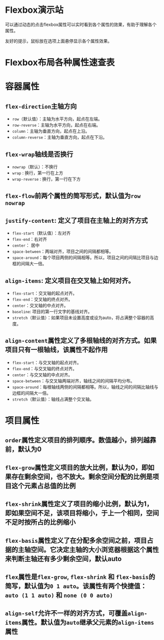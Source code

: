 # Flexbox演示站

可以通过动态的点击flexbox属性可以实时看到各个属性的效果，有助于理解各个属性。

友好的提示，鼠标放在选项上面悬停显示各个属性效果。


# Flexbox布局各种属性速查表

# 容器属性

## `flex-direction`主轴方向
+ `row`（默认值）：主轴为水平方向，起点在左端。
+ `row-reverse`：主轴为水平方向，起点在右端。
+ `column`：主轴为垂直方向，起点在上沿。
+ `column-reverse`：主轴为垂直方向，起点在下沿。
## `flex-wrap`轴线是否换行
+ `nowrap`（默认）：不换行
+ `wrap` : 换行，第一行在上方
+ `wrap-reverse` : 换行，第一行在下方
## `flex-flow`前两个属性的简写形式，默认值为`row` `nowrap`
## `justify-content`: 定义了项目在主轴上的对齐方式
+ `flex-start`（默认值）：左对齐
+ `flex-end`：右对齐
+ `center`： 居中
+ `space-between`：两端对齐，项目之间的间隔都相等。
+ `space-around`：每个项目两侧的间隔相等。所以，项目之间的间隔比项目与边框的间隔大一倍。
## `align-items`: 定义项目在交叉轴上如何对齐。
+ `flex-start`：交叉轴的起点对齐。
+ `flex-end`：交叉轴的终点对齐。
+ `center`：交叉轴的中点对齐。
+ `baseline`: 项目的第一行文字的基线对齐。
+ `stretch`（默认值）：如果项目未设置高度或设为auto，将占满整个容器的高度。
## `align-content`属性定义了多根轴线的对齐方式。如果项目只有一根轴线，该属性不起作用
+ `flex-start`：与交叉轴的起点对齐。
+ `flex-end`：与交叉轴的终点对齐。
+ `center`：与交叉轴的中点对齐。
+ `space-between`：与交叉轴两端对齐，轴线之间的间隔平均分布。
+ `space-around`：每根轴线两侧的间隔都相等。所以，轴线之间的间隔比轴线与边框的间隔大一倍。
+ `stretch`（默认值）：轴线占满整个交叉轴。
# 项目属性

## `order`属性定义项目的排列顺序。数值越小，排列越靠前，默认为0
## `flex-grow`属性定义项目的放大比例，默认为0，即如果存在剩余空间，也不放大。剩余空间分配的比例是项目这个元素占总值的比例
## `flex-shrink`属性定义了项目的缩小比例，默认为1，即如果空间不足，该项目将缩小，于上一个相同，空间不足时按所占的比例缩小
## `flex-basis`属性定义了在分配多余空间之前，项目占据的主轴空间。它决定主轴的大小浏览器根据这个属性来判断主轴还有多少剩余空间，默认auto
## `flex`属性是`flex-grow`, `flex-shrink` 和 `flex-basis`的简写，默认值为`0 1 auto`。该属性有两个快捷值：`auto (1 1 auto)` 和 `none (0 0 auto)`
## `align-self`允许不一样的对齐方式，可覆盖`align-items`属性。默认值为`auto`继承父元素的`align-items`属性
